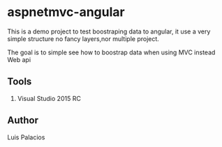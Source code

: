 # aspnetmvc-angular
This is a demo project to test boostraping data to angular, it use a very simple structure no fancy layers,nor multiple project. 

The goal is to simple see how to boostrap data when using MVC instead Web api

## Tools
1. Visual Studio 2015 RC

## Author
Luis Palacios